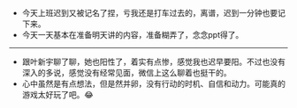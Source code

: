 - 今天上班迟到又被记名了捏，亏我还是打车过去的，离谱，迟到一分钟也要记下来。
- 今天一天基本在准备明天讲的内容，准备糊弄了，念念ppt得了。
- ---
- 跟叶新宇聊了聊，她也阳性了，着实有点惨，感觉我也迟早要阳。不过也没有深入的多说，感觉没有经常见面，微信上这么聊着也挺干的。
- 心中虽然是有点想法，但是然并卵，没有行动的时机、自信和动力。可能真的游戏太好玩了吧。😂
